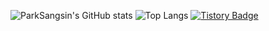 ![ParkSangsin's GitHub stats](https://github-readme-stats.vercel.app/api?username=ParkSangsin&show_icons=true&theme=dark) 
![Top Langs](https://github-readme-stats.vercel.app/api/top-langs/?username=ParkSangsin&layout=compact&theme=dark)
[![Tistory Badge](https://img.shields.io/badge/Tech%20Blog-555263?style=flat&logoColor=white)]("https://daily-program-ing.tistory.com/)
